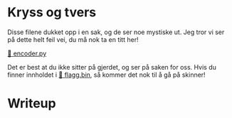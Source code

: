 # Kryss og tvers

Disse filene dukket opp i en sak, og de ser noe mystiske ut. Jeg tror vi ser på dette helt feil vei, du må nok ta en titt her!

[📎 encoder.py](encoder.py)

Det er best at du ikke sitter på gjerdet, og ser på saken for oss. Hvis du finner innholdet i [📎 flagg.bin](flagg.bin), så kommer det nok til å gå på skinner!

# Writeup

